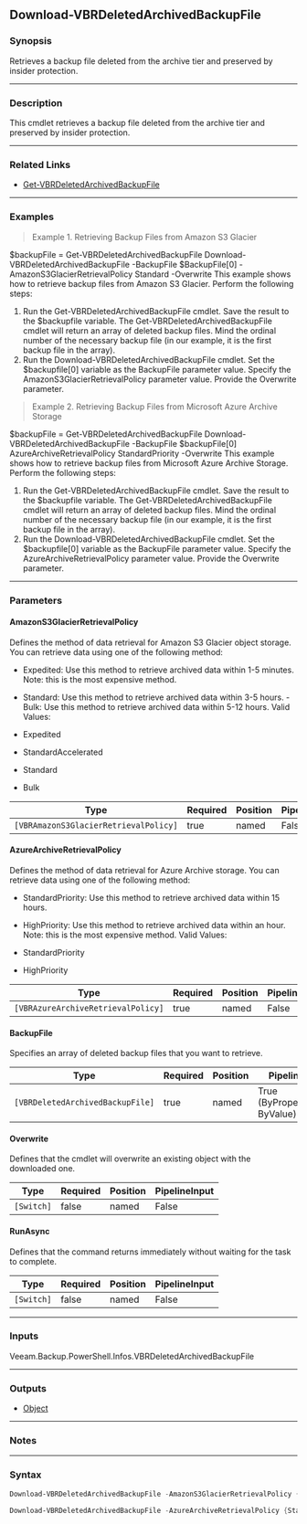 Download-VBRDeletedArchivedBackupFile
-------------------------------------

### Synopsis
Retrieves a backup file deleted from the archive tier and preserved by insider protection.

---

### Description

This cmdlet retrieves a backup file deleted from the archive tier and preserved by insider protection.

---

### Related Links
* [Get-VBRDeletedArchivedBackupFile](Get-VBRDeletedArchivedBackupFile)

---

### Examples
> Example 1. Retrieving Backup Files from Amazon S3 Glacier

$backupFile = Get-VBRDeletedArchivedBackupFile
Download-VBRDeletedArchivedBackupFile -BackupFile $BackupFile[0] -AmazonS3GlacierRetrievalPolicy Standard -Overwrite
This example shows how to retrieve backup files from Amazon S3 Glacier.
Perform the following steps:
1. Run the Get-VBRDeletedArchivedBackupFile cmdlet. Save the result to the $backupfile variable.
The Get-VBRDeletedArchivedBackupFile cmdlet will return an array of deleted backup files. Mind the ordinal number of the necessary backup file (in our example, it is the first backup file in the array).
2. Run the Download-VBRDeletedArchivedBackupFile cmdlet. Set the $backupfile[0] variable as the BackupFile parameter value. Specify the AmazonS3GlacierRetrievalPolicy parameter value. Provide the Overwrite parameter.
> Example 2. Retrieving Backup Files from Microsoft Azure Archive Storage

$backupFile = Get-VBRDeletedArchivedBackupFile
Download-VBRDeletedArchivedBackupFile -BackupFile $backupFile[0] AzureArchiveRetrievalPolicy StandardPriority -Overwrite
This example shows how to retrieve backup files from Microsoft Azure Archive Storage.
Perform the following steps:
1. Run the Get-VBRDeletedArchivedBackupFile cmdlet. Save the result to the $backupfile variable.
The Get-VBRDeletedArchivedBackupFile cmdlet will return an array of deleted backup files. Mind the ordinal number of the necessary backup file (in our example, it is the first backup file in the array).
2. Run the Download-VBRDeletedArchivedBackupFile cmdlet. Set the $backupfile[0] variable as the BackupFile parameter value. Specify the AzureArchiveRetrievalPolicy parameter value. Provide the Overwrite parameter.

---

### Parameters
#### **AmazonS3GlacierRetrievalPolicy**
Defines the method of data retrieval for Amazon S3 Glacier object storage. You can retrieve data using one of the following method:
* Expedited: Use this method to retrieve archived data within 1-5 minutes. Note: this is the most expensive method.
* Standard: Use this method to retrieve archived data within 3-5 hours.
-Bulk: Use this method to retrieve archived data within 5-12 hours.
Valid Values:

* Expedited
* StandardAccelerated
* Standard
* Bulk

|Type                                 |Required|Position|PipelineInput|
|-------------------------------------|--------|--------|-------------|
|`[VBRAmazonS3GlacierRetrievalPolicy]`|true    |named   |False        |

#### **AzureArchiveRetrievalPolicy**
Defines the method of data retrieval for Azure Archive storage. You can retrieve data using one of the following method:
* StandardPriority: Use this method to retrieve archived data within 15 hours.
* HighPriority: Use this method to retrieve archived data within an hour. Note: this is the most expensive method.
Valid Values:

* StandardPriority
* HighPriority

|Type                              |Required|Position|PipelineInput|
|----------------------------------|--------|--------|-------------|
|`[VBRAzureArchiveRetrievalPolicy]`|true    |named   |False        |

#### **BackupFile**
Specifies an array of deleted backup files that you want to retrieve.

|Type                            |Required|Position|PipelineInput                 |
|--------------------------------|--------|--------|------------------------------|
|`[VBRDeletedArchivedBackupFile]`|true    |named   |True (ByPropertyName, ByValue)|

#### **Overwrite**
Defines that the cmdlet will overwrite an existing object with the downloaded one.

|Type      |Required|Position|PipelineInput|
|----------|--------|--------|-------------|
|`[Switch]`|false   |named   |False        |

#### **RunAsync**
Defines that the command returns immediately without waiting for the task to complete.

|Type      |Required|Position|PipelineInput|
|----------|--------|--------|-------------|
|`[Switch]`|false   |named   |False        |

---

### Inputs
Veeam.Backup.PowerShell.Infos.VBRDeletedArchivedBackupFile

---

### Outputs
* [Object](https://learn.microsoft.com/en-us/dotnet/api/System.Object)

---

### Notes

---

### Syntax
```PowerShell
Download-VBRDeletedArchivedBackupFile -AmazonS3GlacierRetrievalPolicy {Expedited | StandardAccelerated | Standard | Bulk} -BackupFile <VBRDeletedArchivedBackupFile> [-Overwrite] [-RunAsync] [<CommonParameters>]
```
```PowerShell
Download-VBRDeletedArchivedBackupFile -AzureArchiveRetrievalPolicy {StandardPriority | HighPriority} -BackupFile <VBRDeletedArchivedBackupFile> [-Overwrite] [-RunAsync] [<CommonParameters>]
```
